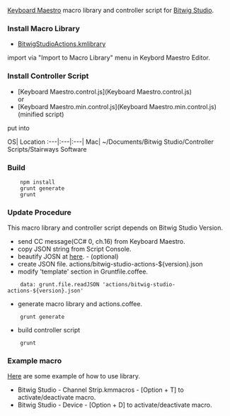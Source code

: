 [Keyboard Maestro](http://www.keyboardmaestro.com/main/) macro library and controller script for [Bitwig Studio](http://www.bitwig.com/en/bitwig-studio/overview.html).


### Install Macro Library
- [BitwigStudioActions.kmlibrary](BitwigStudioActions.kmlibrary)

import via "Import to Macro Library" menu in Keybord Maestro Editor.


### Install Controller Script
- [Keyboard Maestro.control.js](Keyboard Maestro.control.js)
<br/>or
- [Keyboard Maestro.min.control.js](Keyboard Maestro.min.control.js) (minified script)

put into

OS| Location
:---|:---|:---|
Mac| ~/Documents/Bitwig Studio/Controller Scripts/Stairways Software

### Build
```
    npm install
    grunt generate
    grunt
```

### Update Procedure
This macro library and controller script depends on Bitwig Studio Version.

- send CC message(CC# 0, ch.16) from Keyboard Maestro.
- copy JSON string from Script Console.
- beautify JOSN at [here](http://archive.dojotoolkit.org/nightly/checkout/dojox/gfx/demos/beautify.html). - (optional)
- create JSON file. actions/bitwig-studio-actions-${version}.json
- modify 'template' section in Gruntfile.coffee.
```
    data: grunt.file.readJSON 'actions/bitwig-studio-actions-${version}.json'
```
- generate macro library and actions.coffee.
```
    grunt generate
```
- build controller script
```
    grunt
```

### Example macro
[Here](example) are some example of how to use library.

- Bitwig Studio - Channel Strip.kmmacros  - [Option + T] to activate/deactivate macro.
- Bitwig Studio - Device  - [Option + D] to activate/deactivate macro.
